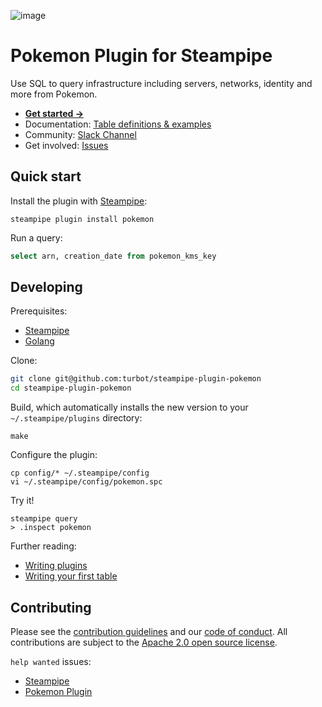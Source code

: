 ![image](https://hub.steampipe.io/images/plugins/turbot/pokemon-social-graphic.png)

# Pokemon Plugin for Steampipe

Use SQL to query infrastructure including servers, networks, identity and more from Pokemon.

- **[Get started →](https://hub.steampipe.io/plugins/turbot/pokemon)**
- Documentation: [Table definitions & examples](https://hub.steampipe.io/plugins/turbot/pokemon/tables)
- Community: [Slack Channel](https://join.slack.com/t/steampipe/shared_invite/zt-oij778tv-lYyRTWOTMQYBVAbtPSWs3g)
- Get involved: [Issues](https://github.com/turbot/steampipe-plugin-pokemon/issues)

## Quick start

Install the plugin with [Steampipe](https://steampipe.io):

```shell
steampipe plugin install pokemon
```

Run a query:

```sql
select arn, creation_date from pokemon_kms_key
```

## Developing

Prerequisites:

- [Steampipe](https://steampipe.io/downloads)
- [Golang](https://golang.org/doc/install)

Clone:

```sh
git clone git@github.com:turbot/steampipe-plugin-pokemon
cd steampipe-plugin-pokemon
```

Build, which automatically installs the new version to your `~/.steampipe/plugins` directory:

```
make
```

Configure the plugin:

```
cp config/* ~/.steampipe/config
vi ~/.steampipe/config/pokemon.spc
```

Try it!

```
steampipe query
> .inspect pokemon
```

Further reading:

- [Writing plugins](https://steampipe.io/docs/develop/writing-plugins)
- [Writing your first table](https://steampipe.io/docs/develop/writing-your-first-table)

## Contributing

Please see the [contribution guidelines](https://github.com/turbot/steampipe/blob/main/CONTRIBUTING.md) and our [code of conduct](https://github.com/turbot/steampipe/blob/main/CODE_OF_CONDUCT.md). All contributions are subject to the [Apache 2.0 open source license](https://github.com/turbot/steampipe-plugin-pokemon/blob/main/LICENSE).

`help wanted` issues:

- [Steampipe](https://github.com/turbot/steampipe/labels/help%20wanted)
- [Pokemon Plugin](https://github.com/turbot/steampipe-plugin-pokemon/labels/help%20wanted)
